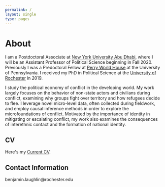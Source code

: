 ```yaml
---
permalink: /
layout: single
type: pages
---
```


<h1 class="page-title">About</h1>

<p class="message">
  I am a Postdoctoral Associate at <a href="https://nyuad.nyu.edu">New York University Abu Dhabi</a>, where I will be an Assistant Professor of Political Science beginning in Fall 2020. Previously I was a Predoctoral Fellow at <a href="https://global.upenn.edu/perryworldhouse">Perry World House</a> at the University of Pennsylvania. I received my PhD in Political Science at the <a href="http://www.sas.rochester.edu/psc/new-site/">University of Rochester</a> in 2019. 
</p>
<p class="message">
I study the political economy of conflict in the developing world. My work largely focuses on the behavior of non-state actors and civilians during conflict, examining why groups fight over territory and how refugees decide to flee. I leverage novel micro-level data, often collected during fieldwork, and employ causal inference methods in order to explore the microfoundations of conflict. Motivated by the importance of identity in mitigating or escalating conflict, my work also examines the consequences of interethnic contact and the formation of national identity.
</p>


<h2>CV</h2>

<p>Here&#39;s my <a href="CV.pdf">Current CV</a>.</p>

<h2>Contact Information</h2>

<p>benjamin.laughlin@rochester.edu</p>

